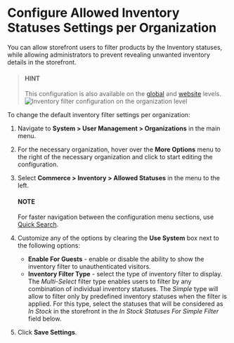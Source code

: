 <a id="inventory-allowed-statuses-org"></a>

# Configure Allowed Inventory Statuses Settings per Organization

You can allow storefront users to filter products by the Inventory statuses, while allowing administrators to prevent revealing unwanted inventory details in the storefront.

> #### HINT
> This configuration is also available on the [global](../../../../../configuration/commerce/inventory/allowed-statuses.md#configuration-guide-commerce-configuration-inventory-allowed-statuses) and [website](../../../../../websites/web-configuration/commerce/inventory/website-allowed-statuses.md#allowed-statuses-website) levels.
![Inventory filter configuration on the organization level](user/img/system/user_management/org_configuration/inventory/inventory-allowed-statuses-org.png)

To change the default inventory filter settings per organization:

1. Navigate to **System > User Management > Organizations** in the main menu.
2. For the necessary organization, hover over the <i class="fa fa-ellipsis-h fa-lg" aria-hidden="true"></i> **More Options** menu to the right of the necessary organization and click <i class="fas fa-cog" aria-hidden="true"></i> to start editing the configuration.
3. Select **Commerce > Inventory > Allowed Statuses** in the menu to the left.

   #### NOTE
   For faster navigation between the configuration menu sections, use [Quick Search](../../../../../configuration/quick-search.md#user-guide-system-configuration-quick-search).
4. Customize any of the options by clearing the **Use System** box next to the following options:
   * **Enable For Guests** - enable or disable the ability to show the inventory filter to unauthenticated visitors.
   * **Inventory Filter Type** - select the type of inventory filter to display. The *Multi-Select* filter type enables users to filter by any combination of individual inventory statuses. The *Simple* type will allow to filter only by predefined inventory statuses when the filter is applied. For this type, select the statuses that will be considered as *In Stock* in the storefront in the *In Stock Statuses For Simple Filter* field below.
5. Click **Save Settings**.

<!-- fa-bars = fa-navicon -->
<!-- Ic Tiles is used as Set As Default in saved views, and as tiles in display layout options -->
<!-- IcPencil refers to Rename in Commerce and Inline Editing in CRM -->
<!-- Check mark in the square. -->
<!-- SortDesc is also used as drop-down arrow -->
<!-- A -->
<!-- B -->
<!-- C -->
<!-- D -->
<!-- E -->
<!-- F -->
<!-- G -->
<!-- H -->
<!-- I -->
<!-- L -->
<!-- M -->
<!-- P -->
<!-- R -->
<!-- S -->
<!-- T -->
<!-- U -->
<!-- Z -->
